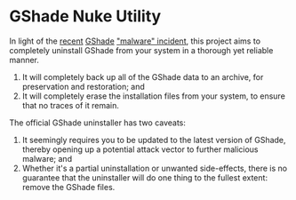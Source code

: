 # GShade Nuke Utility

In light of the [recent](https://gamerant.com/final-fantasy-14-gshade-mod-twitter-trend-developer-malware/) [GShade](https://www.fanbyte.com/games/news/gshade-malware-controversy-ffxiv-third-party-tool/) ["malware" incident](https://piunikaweb.com/2023/02/07/psa-gshade-contains-malware-install-reshade-before-uninstalling/), this project aims to completely uninstall GShade from your system in a thorough yet reliable manner.

1. It will completely back up all of the GShade data to an archive, for preservation and restoration; and
2. It will completely erase the installation files from your system, to ensure that no traces of it remain.

The official GShade uninstaller has two caveats:

1. It seemingly requires you to be updated to the latest version of GShade, thereby opening up a potential attack vector to further malicious malware; and
2. Whether it's a partial uninstallation or unwanted side-effects, there is no guarantee that the uninstaller will do one thing to the fullest extent: remove the GShade files.